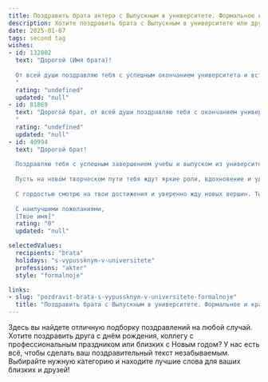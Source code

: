 ```yaml
---
title: Поздравить брата актера с Выпускным в университете. Формальное и красивое
description: Хотите поздравить брата с Выпускным в университете или другим праздником? Наш ИИ создаст незабываемое поздравление, а вы обязательно выделитесь среди других.  
date: 2025-01-07
tags: second tag
wishes:
- id: 132802
  text: "Дорогой (Имя брата)!
  
  От всей души поздравляю тебя с успешным окончанием университета и вступлением в новую, яркую главу твоей жизни!  Твой выбор профессии актера – это смелый и вдохновляющий путь, требующий таланта, упорства и веры в себя.  Желаю тебе блистательных ролей,  неиссякаемого вдохновения,  ярких творческих свершений и огромного зрительского успеха! Пусть твой талант сияет на театральных подмостках и киноэкранах, радуя и восхищая публику!  Горжусь тобой!
  "
  rating: "undefined"
  updated: "null"
- id: 81869
  text: "Дорогой брат, от всей души поздравляю тебя с окончанием университета! Путь актера сложен и прекрасен, и я горжусь твоим успехом, твоей преданностью профессии и талантом. Желаю тебе  ярких ролей, громких оваций и  счастливых моментов на сцене и в жизни!
  "
  rating: "undefined"
  updated: "null"
- id: 40994
  text: "Дорогой брат!
  
  Поздравляю тебя с успешным завершением учебы и выпуском из университета! Этот важный момент — результат твоих усилий, труда и настойчивости на пути к мечте. Ты сделал значительный шаг к своей цели, став профессиональным актером.
  
  Пусть на новом творческом пути тебя ждут яркие роли, вдохновение и удачи. Желаю уверенности в себе, смелости в поиске новых возможностей и веры в свои силы. Пусть каждое выступление приносит радость и признание, а публика аплодирует стоя.
  
  С гордостью смотрю на твои достижения и уверенно жду новых вершин. Ты способен на всё!
  
  С наилучшими пожеланиями,
  [Твое имя]"
  rating: "0"
  updated: "null"

selectedValues:
  recipients: "brata"
  holidays: "s-vypussknym-v-universitete"
  professions: "akter"
  style: "formalnoje"

links:
- slug: "pozdravit-brata-s-vypussknym-v-universitete-formalnoje"
  title: "Поздравить брата с Выпускным в университете. Формальное и красивое"
---
```


Здесь вы найдете отличную подборку поздравлений на любой случай. 
Хотите поздравить друга с днём рождения, коллегу с профессиональным праздником или близких с Новым годом? У нас есть всё, чтобы сделать ваш поздравительный текст незабываемым. Выбирайте нужную категорию и находите лучшие слова для ваших близких и друзей!
